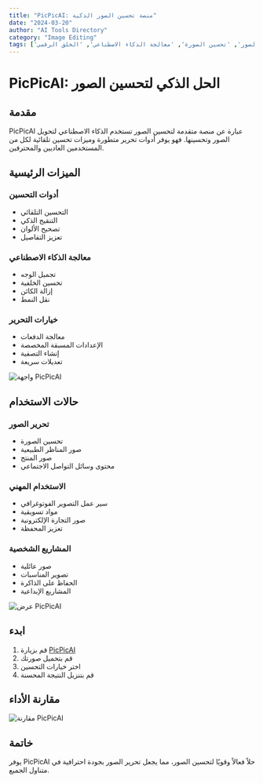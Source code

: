 ```yaml
---
title: "PicPicAI: منصة تحسين الصور الذكية"
date: "2024-03-20"
author: "AI Tools Directory"
category: "Image Editing"
tags: ['تحرير الصور', 'تحسين الصورة', 'معالجة الذكاء الاصطناعي', 'الخلق الرقمي']
---
```

# PicPicAI: الحل الذكي لتحسين الصور

## مقدمة

PicPicAI عبارة عن منصة متقدمة لتحسين الصور تستخدم الذكاء الاصطناعي لتحويل الصور وتحسينها. فهو يوفر أدوات تحرير متطورة وميزات تحسين تلقائية لكل من المستخدمين العاديين والمحترفين.

## الميزات الرئيسية

### أدوات التحسين
- التحسين التلقائي
- التنقيح الذكي
- تصحيح الألوان
- تعزيز التفاصيل

### معالجة الذكاء الاصطناعي
- تجميل الوجه
- تحسين الخلفية
- إزالة الكائن
- نقل النمط

### خيارات التحرير
- معالجة الدفعات
- الإعدادات المسبقة المخصصة
- إنشاء التصفية
- تعديلات سريعة

![واجهة PicPicAI](/imgs/picpicai/interface.jpg)

## حالات الاستخدام

### تحرير الصور
- تحسين الصورة
- صور المناظر الطبيعية
- صور المنتج
- محتوى وسائل التواصل الاجتماعي

### الاستخدام المهني
- سير عمل التصوير الفوتوغرافي
- مواد تسويقية
- صور التجارة الإلكترونية
- تعزيز المحفظة

### المشاريع الشخصية
- صور عائلية
- تصوير المناسبات
- الحفاظ على الذاكرة
- المشاريع الإبداعية

![عرض PicPicAI](/imgs/picpicai/demo.jpg)

## ابدء

1. قم بزيارة [PicPicAI](https://picpicai.com)
2. قم بتحميل صورتك
3. اختر خيارات التحسين
4. قم بتنزيل النتيجة المحسنة

## مقارنة الأداء

![مقارنة PicPicAI](/imgs/picpicai/comparison.jpg)

## خاتمة

يوفر PicPicAI حلاً فعالاً وقويًا لتحسين الصور، مما يجعل تحرير الصور بجودة احترافية في متناول الجميع.